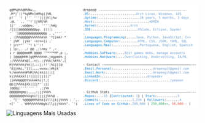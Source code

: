<a href="https://github.com/dropeo">
  <picture>
    <source media="(prefers-color-scheme: dark)" srcset="https://raw.githubusercontent.com/dropeo/dropeo/main/dark_mode.svg">
    <img alt="Pedro Oliveira GitHub Profile README" src="https://raw.githubusercontent.com/dropeo/dropeo/main/light_mode.svg">
  </picture>
</a>

<br>

<img src="https://github-readme-stats.vercel.app/api/top-langs/?username=dropeo&layout=compact&langs_count=6&theme=dark" alt="Linguagens Mais Usadas">
